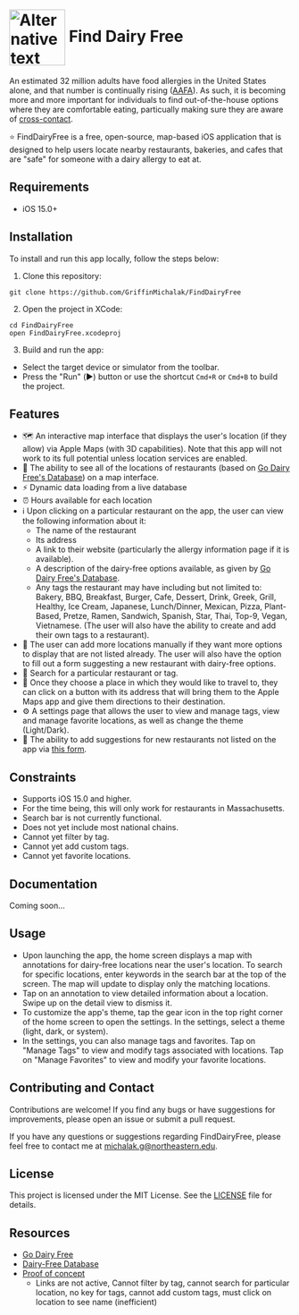 # <img src="https://github.com/GriffinMichalak/FindDairyFree/assets/81431781/5f515894-b522-4b71-b919-593d240a2be8" alt="Alternative text" width="100" height="100" style="vertical-align: middle;"> Find Dairy Free


An estimated 32 million adults have food allergies in the United States alone, and that number is continually rising ([AAFA](https://aafa.org/allergies/types-of-allergies/food-allergies/)). As such, it is becoming more and more important for individuals to 
find out-of-the-house options where they are comfortable eating, particually making sure they are aware of [cross-contact](https://www.ncbi.nlm.nih.gov/pmc/articles/PMC6324195/). 

⭐️ FindDairyFree is a free, open-source, map-based iOS application that is designed to help users locate nearby
restaurants, bakeries, and cafes that are "safe" for someone with a dairy allergy to eat at.

## Requirements
* iOS 15.0+

## Installation
To install and run this app locally, follow the steps below:

1. Clone this repository: 

```
git clone https://github.com/GriffinMichalak/FindDairyFree
```

2. Open the project in XCode:

```
cd FindDairyFree
open FindDairyFree.xcodeproj
```

3. Build and run the app:
* Select the target device or simulator from the toolbar.
* Press the "Run" (▶️) button or use the shortcut `Cmd+R` or `Cmd+B` to build the project.

## Features
* 🗺️ An interactive map interface that displays the user's location (if they allow) via Apple Maps (with 3D capabilities). Note that this app will not work to its full potential unless location services are enabled. 
* 📍 The ability to see all of the locations of restaurants (based on [Go Dairy Free's Database](https://www.godairyfree.org/dining-out/massachusetts-dairy-free-restaurants)) on a map interface. 
* ⚡️ Dynamic data loading from a live database
* ⏰ Hours available for each location
* ℹ️ Upon clicking on a particular restaurant on the app, the user can view the following information about it:
  *   The name of the restaurant
  *   Its address
  *   A link to their website (particularly the allergy information page if it is available).
  *   A description of the dairy-free options available, as given by [Go Dairy Free's Database](https://www.godairyfree.org/dining-out/massachusetts-dairy-free-restaurants). 
  *   Any tags the restaurant may have including but not limited to: Bakery, BBQ, Breakfast, Burger, Cafe, Dessert, Drink, Greek, Grill, Healthy, Ice Cream, Japanese, Lunch/Dinner, Mexican, Pizza, Plant-Based, Pretze, Ramen, Sandwich, Spanish, Star, Thai, Top-9, Vegan, Vietnamese. (The user will also have the ability to create and add their own tags to a restaurant).  
* 📍 The user can add more locations manually if they want more options to display that are not listed already. The user will also have the option to fill out a form suggesting a new restaurant with dairy-free options.
* 🔎 Search for a particular restaurant or tag.
* 🚶 Once they choose a place in which they would like to travel to, they can click on a button with its address that will bring them to the Apple Maps app and give them directions to their destination. 
* ⚙️ A settings page that allows the user to view and manage tags, view and manage favorite locations, as well as change the theme (Light/Dark).
* 📝 The ability to add suggestions for new restaurants not listed on the app via [this form](https://forms.gle/ANr687gyHsKiG8WH6).

## Constraints 
* Supports iOS 15.0 and higher.
* For the time being, this will only work for restaurants in Massachusetts.
* Search bar is not currently functional.
* Does not yet include most national chains.
* Cannot yet filter by tag.
* Cannot yet add custom tags.
* Cannot yet favorite locations.

## Documentation
Coming soon...

## Usage
* Upon launching the app, the home screen displays a map with annotations for dairy-free locations near the user's location.
To search for specific locations, enter keywords in the search bar at the top of the screen. The map will update to display only the matching locations.
* Tap on an annotation to view detailed information about a location. Swipe up on the detail view to dismiss it.
* To customize the app's theme, tap the gear icon in the top right corner of the home screen to open the settings. In the settings, select a theme (light, dark, or system).
* In the settings, you can also manage tags and favorites. Tap on "Manage Tags" to view and modify tags associated with locations. Tap on "Manage Favorites" to view and modify your favorite locations.

## Contributing and Contact
Contributions are welcome! If you find any bugs or have suggestions for improvements, please open an issue or submit a pull request.

If you have any questions or suggestions regarding FindDairyFree, please feel free to contact me at michalak.g@northeastern.edu.

## License
This project is licensed under the MIT License. See the [LICENSE](https://github.com/GriffinMichalak/FindDairyFree/blob/main/LICENSE.txt)
 file for details.

## Resources
* [Go Dairy Free](https://www.godairyfree.org/dining-out/massachusetts-dairy-free-restaurants)
* [Dairy-Free Database](https://docs.google.com/spreadsheets/d/1vquABTsStPYlnAoUd3v8wYRGziONnKeIpgHt5pkgf3g/edit#gid=0)
* [Proof of concept](https://www.google.com/maps/d/u/0/edit?mid=1tUeAencjJkK68huPsJLdf7cAsES5b-U&usp=sharing)
  * Links are not active, Cannot filter by tag, cannot search for particular location, no key for tags, cannot add custom tags, must click on location to see name (inefficient)
